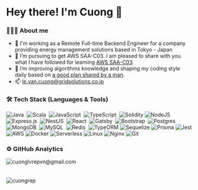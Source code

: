 # Hey there! I'm Cuong 👋
<!--A funny guy who writes meaningless words daily to get the cost of living. -->

### 👨🏻‍💻 About me
- 🏢   I'm working as a Remote Full-time Backend Engineer for a company providing energy management solutions based in Tokyo - Japan
- 🌱   I’m pursuing to get AWS SAA-C03. I am pleased to share with you what I have followed for learning [AWS SAA-C03](https://github.com/kanelv/AWS-SAA-C02-Course).
- 🌱   I’m improving algorithms knowledge and shaping my coding style daily based on [a good plan shared by a man](https://github.com/kanelv/coding-interview-university/tree/master).
- 📫   le.van.cuong@gridsolutions.co.jp

### 🛠 Tech Stack (Languages & Tools)
![Java](https://img.shields.io/badge/java-%23ED8B00.svg?style=flat&logo=java&logoColor=white)&nbsp;
![Scala](https://img.shields.io/badge/scala-%23DC322F.svg?style=flat&logo=scala&logoColor=white)&nbsp;
![JavaScript](https://img.shields.io/badge/javascript-%23323330.svg?style=flat&logo=javascript&logoColor=%23F7DF1E)&nbsp;
![TypeScript](https://img.shields.io/badge/typescript-%23007ACC.svg?style=for-the-badge&logo=typescript&logoColor=white)&nbsp;
![Solidity](https://img.shields.io/badge/Solidity-%23363636.svg?style=for-the-badge&logo=solidity&logoColor=white)
![NodeJS](https://img.shields.io/badge/node.js-6DA55F?style=flat&logo=node.js&logoColor=white)&nbsp;
![Express.js](https://img.shields.io/badge/express.js-%23404d59.svg?style=flat&logo=express&logoColor=%2361DAFB)&nbsp;
![NestJS](https://img.shields.io/badge/nestjs-%23E0234E.svg?style=for-the-badge&logo=nestjs&logoColor=white)&nbsp;
![React](https://img.shields.io/badge/react-%2320232a.svg?style=for-the-badge&logo=react&logoColor=%2361DAFB)&nbsp;
![Gatsby](https://img.shields.io/badge/Gatsby-%23663399.svg?style=for-the-badge&logo=gatsby&logoColor=white)&nbsp;
![Bootstrap](https://img.shields.io/badge/bootstrap-%23563D7C.svg?style=for-the-badge&logo=bootstrap&logoColor=white)&nbsp;
![Postgres](https://img.shields.io/badge/postgres-%23316192.svg?style=flat&logo=postgresql&logoColor=white)&nbsp;
![MongoDB](https://img.shields.io/badge/MongoDB-%234ea94b.svg?style=plastic&logo=mongodb&logoColor=white)&nbsp;
![MySQL](https://img.shields.io/badge/mysql-%2300f.svg?style=flat&logo=mysql&logoColor=white)&nbsp;
![Redis](https://img.shields.io/badge/redis-%23DD0031.svg?style=flat&logo=redis&logoColor=white)&nbsp;
![TypeORM](https://img.shields.io/badge/Typeform-262627.svg?style=for-the-badge&logo=Typeform&logoColor=white)
![Sequelize](https://img.shields.io/badge/Sequelize-52B0E7?style=for-the-badge&logo=Sequelize&logoColor=white)
![Prisma](https://img.shields.io/badge/Prisma-3982CE?style=for-the-badge&logo=Prisma&logoColor=white)
![Jest](https://img.shields.io/badge/-jest-%23C21325?style=for-the-badge&logo=jest&logoColor=white)
![AWS](https://img.shields.io/badge/AWS-%23FF9900.svg?style=flat&logo=amazon-aws&logoColor=white)
![Docker](https://img.shields.io/badge/docker-%230db7ed.svg?style=for-the-badge&logo=docker&logoColor=white)
![Serverless](https://img.shields.io/badge/Serverless-FD5750.svg?style=for-the-badge&logo=Serverless&logoColor=white)
![Linux](https://img.shields.io/badge/Linux-FCC624?style=flat&logo=linux&logoColor=black)
![Nginx](https://img.shields.io/badge/nginx-%23009639.svg?style=flat&logo=nginx&logoColor=white)
![Git](https://img.shields.io/badge/git-%23F05033.svg?style=for-the-badge&logo=git&logoColor=white)

<!-- - 💞️ I’m looking to collaborate on ... -->
<!---
cuongrep/cuongrep is a ✨ special ✨ repository because its `README.md` (this file) appears on your GitHub profile.
You can click the Preview link to take a look at your changes.
--->
### ⚙️ GitHub Analytics
<div><img align="center" src="https://github-readme-stats.vercel.app/api/top-langs/?username=kanelv&layout=compact" alt="cuonglvrepvn@gmail.com" /></div>
<br />
<br />
<div><img align="center" src="https://github-readme-stats.vercel.app/api?username=cuongrep&show_icons=true&&count_private=true" alt="cuongrep" /></div>

